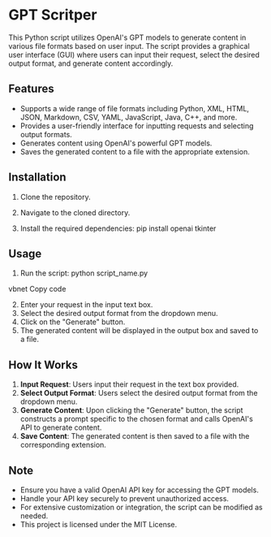 # GPT Scritper

This Python script utilizes OpenAI's GPT models to generate content in various file formats based on user input. The script provides a graphical user interface (GUI) where users can input their request, select the desired output format, and generate content accordingly.

## Features

- Supports a wide range of file formats including Python, XML, HTML, JSON, Markdown, CSV, YAML, JavaScript, Java, C++, and more.
- Provides a user-friendly interface for inputting requests and selecting output formats.
- Generates content using OpenAI's powerful GPT models.
- Saves the generated content to a file with the appropriate extension.

## Installation

1. Clone the repository.

2. Navigate to the cloned directory.

3. Install the required dependencies:
pip install openai tkinter


## Usage

1. Run the script:
python script_name.py

vbnet
Copy code

2. Enter your request in the input text box.
3. Select the desired output format from the dropdown menu.
4. Click on the "Generate" button.
5. The generated content will be displayed in the output box and saved to a file.

## How It Works

1. **Input Request**: Users input their request in the text box provided.
2. **Select Output Format**: Users select the desired output format from the dropdown menu.
3. **Generate Content**: Upon clicking the "Generate" button, the script constructs a prompt specific to the chosen format and calls OpenAI's API to generate content.
4. **Save Content**: The generated content is then saved to a file with the corresponding extension.

## Note

- Ensure you have a valid OpenAI API key for accessing the GPT models.
- Handle your API key securely to prevent unauthorized access.
- For extensive customization or integration, the script can be modified as needed.
- This project is licensed under the MIT License.

